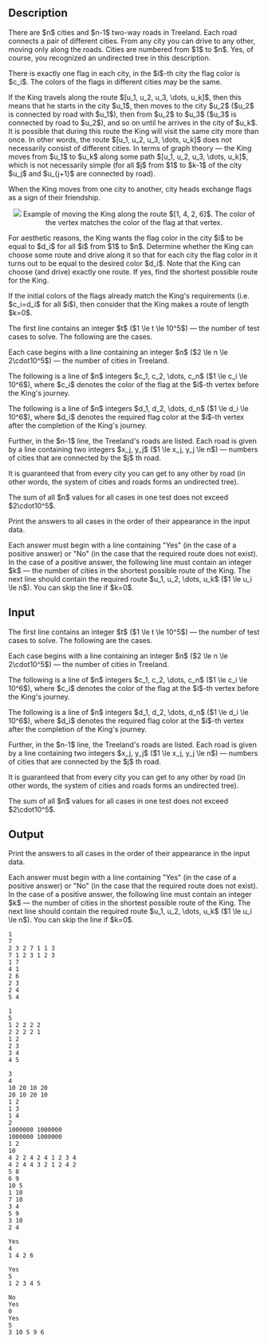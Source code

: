 ## Description

<div><p>There are $n$ cities and $n-1$ two-way roads in Treeland. Each road connects a pair of different cities. From any city you can drive to any other, moving only along the roads. Cities are numbered from $1$ to $n$. Yes, of course, you recognized an undirected tree in this description.</p><p>There is exactly one flag in each city, in the $i$-th city the flag color is $c_i$. The colors of the flags in different cities may be the same.</p><p>If the King travels along the route $[u_1, u_2, u_3, \dots, u_k]$, then this means that he starts in the city $u_1$, then moves to the city $u_2$ ($u_2$ is connected by road with $u_1$), then from $u_2$ to $u_3$ ($u_3$ is connected by road to $u_2$), and so on until he arrives in the city of $u_k$. It is possible that during this route the King will visit the same city more than once. In other words, the route $[u_1, u_2, u_3, \dots, u_k]$ does not necessarily consist of different cities. In terms of graph theory — the King moves from $u_1$ to $u_k$ along some path $[u_1, u_2, u_3, \dots, u_k]$, which is not necessarily simple (for all $j$ from $1$ to $k-1$ of the city $u_j$ and $u_{j+1}$ are connected by road).</p><p>When the King moves from one city to another, city heads exchange flags as a sign of their friendship.</p><center> <img class="tex-graphics" src="file://Bi6Xhnbt.png" style="max-width: 100.0%;max-height: 100.0%;">   <span class="tex-font-size-small">Example of moving the King along the route $[1, 4, 2, 6]$. The color of the vertex matches the color of the flag at that vertex.</span> </center><p>For aesthetic reasons, the King wants the flag color in the city $i$ to be equal to $d_i$ for all $i$ from $1$ to $n$. Determine whether the King can choose some route and drive along it so that for each city the flag color in it turns out to be equal to the desired color $d_i$. Note that the King can choose (and drive) exactly one route. If yes, find <span class="tex-font-style-bf">the shortest</span> possible route for the King.</p><p>If the initial colors of the flags already match the King's requirements (i.e. $c_i=d_i$ for all $i$), then consider that the King makes a route of length $k=0$.</p></div><div class="input-specification"><p>The first line contains an integer $t$ ($1 \le t \le 10^5$) — the number of test cases to solve. The following are the cases.</p><p>Each case begins with a line containing an integer $n$ ($2 \le n \le 2\cdot10^5$) — the number of cities in Treeland.</p><p>The following is a line of $n$ integers $c_1, c_2, \dots, c_n$ ($1 \le c_i \le 10^6$), where $c_i$ denotes the color of the flag at the $i$-th vertex before the King's journey.</p><p>The following is a line of $n$ integers $d_1, d_2, \dots, d_n$ ($1 \le d_i \le 10^6$), where $d_i$ denotes the required flag color at the $i$-th vertex after the completion of the King's journey.</p><p>Further, in the $n-1$ line, the Treeland's roads are listed. Each road is given by a line containing two integers $x_j, y_j$ ($1 \le x_j, y_j \le n$) — numbers of cities that are connected by the $j$ th road.</p><p>It is guaranteed that from every city you can get to any other by road (in other words, the system of cities and roads forms an undirected tree).</p><p>The sum of all $n$ values ​​for all cases in one test does not exceed $2\cdot10^5$.</p></div><div class="output-specification"><p>Print the answers to all cases in the order of their appearance in the input data.</p><p>Each answer must begin with a line containing "<span class="tex-font-style-tt">Yes</span>" (in the case of a positive answer) or "<span class="tex-font-style-tt">No</span>" (in the case that the required route does not exist). In the case of a positive answer, the following line must contain an integer $k$ — the number of cities in the shortest possible route of the King. The next line should contain the required route $u_1, u_2, \dots, u_k$ ($1 \le u_i \le n$). You can skip the line if $k=0$.</p></div>

## Input

<p>The first line contains an integer $t$ ($1 \le t \le 10^5$) — the number of test cases to solve. The following are the cases.</p><p>Each case begins with a line containing an integer $n$ ($2 \le n \le 2\cdot10^5$) — the number of cities in Treeland.</p><p>The following is a line of $n$ integers $c_1, c_2, \dots, c_n$ ($1 \le c_i \le 10^6$), where $c_i$ denotes the color of the flag at the $i$-th vertex before the King's journey.</p><p>The following is a line of $n$ integers $d_1, d_2, \dots, d_n$ ($1 \le d_i \le 10^6$), where $d_i$ denotes the required flag color at the $i$-th vertex after the completion of the King's journey.</p><p>Further, in the $n-1$ line, the Treeland's roads are listed. Each road is given by a line containing two integers $x_j, y_j$ ($1 \le x_j, y_j \le n$) — numbers of cities that are connected by the $j$ th road.</p><p>It is guaranteed that from every city you can get to any other by road (in other words, the system of cities and roads forms an undirected tree).</p><p>The sum of all $n$ values ​​for all cases in one test does not exceed $2\cdot10^5$.</p>

## Output

<p>Print the answers to all cases in the order of their appearance in the input data.</p><p>Each answer must begin with a line containing "<span class="tex-font-style-tt">Yes</span>" (in the case of a positive answer) or "<span class="tex-font-style-tt">No</span>" (in the case that the required route does not exist). In the case of a positive answer, the following line must contain an integer $k$ — the number of cities in the shortest possible route of the King. The next line should contain the required route $u_1, u_2, \dots, u_k$ ($1 \le u_i \le n$). You can skip the line if $k=0$.</p>





```input1
1
7
2 3 2 7 1 1 3
7 1 2 3 1 2 3
1 7
4 1
2 6
2 3
2 4
5 4
```




```input2
1
5
1 2 2 2 2
2 2 2 2 1
1 2
2 3
3 4
4 5
```




```input3
3
4
10 20 10 20
20 10 20 10
1 2
1 3
1 4
2
1000000 1000000
1000000 1000000
1 2
10
4 2 2 4 2 4 1 2 3 4
4 2 4 4 3 2 1 2 4 2
5 8
6 9
10 5
1 10
7 10
3 4
5 9
3 10
2 4
```




```output1
Yes
4
1 4 2 6
```




```output2
Yes
5
1 2 3 4 5
```




```output3
No
Yes
0
Yes
5
3 10 5 9 6
```


